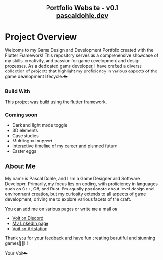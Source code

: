 <h2 align="center">
  Portfolio Website - v0.1<br/>
  <a href="https://pascaldohle.dev" target="_blank">pascaldohle.dev</a>
</h2>

# Project Overview

Welcome to my Game Design and Development Portfolio created with the Flutter Framework! This repository serves as a comprehensive showcase of my skills, creativity, and passion for game development and design prozesses. As a dedicated game developer, I have crafted a diverse collection of projects that highlight my proficiency in various aspects of the game development lifecycle.☁️

### Build With
This project was build using the flutter framework.

### Coming soon

- Dark and light mode toggle
- 3D elements
- Case studies
- Multilingual support
- Interactive timeline of my career and planned future
- Easter eggs

## About Me

My name is Pascal Dohle, and I am a Game Designer and Software Developer. Primarily, my focus lies on coding, with proficiency in languages such as C++, C#, and Rust. I'm equally passionate about level design and environment creation, but my curiosity extends to all aspects of game development, driving me to explore various facets of the craft.

You can add me on various pages or write me a mail on

- [Voit on Discord](https://discord.com/users/366624374557769728)
- [My LinkedIn page](https://www.linkedin.com/in/pascal-dohle-a44531294/)
- [Voit on Artstation](https://www.artstation.com/iamvoit)

Thank you for your feedback and have fun creating beautiful and stunning games🚀✨!!!

Your Voit☁️
